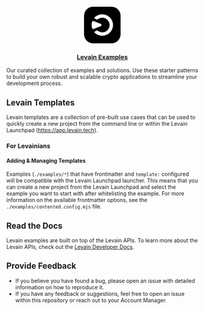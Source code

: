 <p align="center">
  <a href="https://levain.tech">
    <img src=".github/levain-logo.png" height="96">
    <h3 align="center">Levain Examples</h3>
  </a>
</p>

Our curated collection of examples and solutions. Use these starter patterns to build your own robust and scalable
crypto applications to streamline your development process.

## Levain Templates

Levain templates are a collection of pre-built use cases that can be used to quickly create a new project from the
command line or within the Levain Launchpad (https://app.levain.tech).

### For Levainians

[//]: # '#### Adding & Managing Examples (https://examples.levain.dev)'

#### Adding & Managing Templates

Examples (`./examples/*`) that have frontmatter and `template:` configured will be compatible with the Levain Launchpad
launcher.
This means that you can create a new project from the Levain Launchpad and select the example you want to start with
after whitelisting the example.
For more information on the available frontmatter options, see the `./examples/contented.config.mjs` file.

## Read the Docs

Levain examples are built on top of the Levain APIs. To learn more about the Levain APIs, check out
the [Levain Developer Docs](https://developer.levain.tech).

## Provide Feedback

- If you believe you have found a bug, please open an issue with detailed information on how to reproduce it.
- If you have any feedback or suggestions, feel free to open an issue within this repository or reach out to your
  Account Manager.

